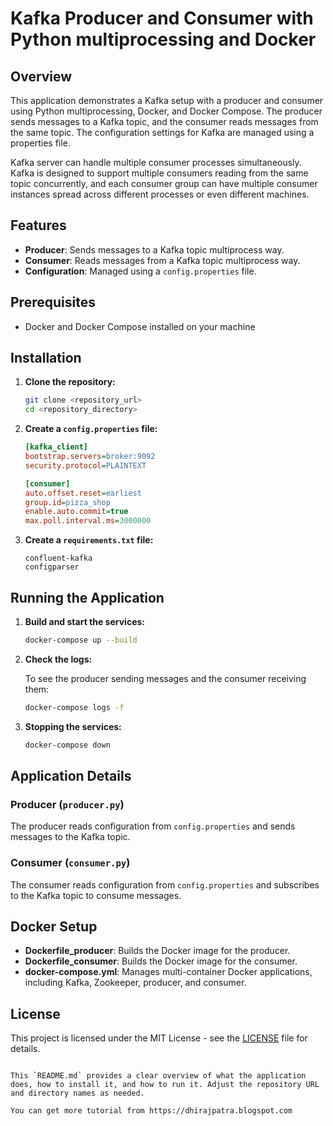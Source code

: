 
# Kafka Producer and Consumer with Python multiprocessing and Docker

## Overview

This application demonstrates a Kafka setup with a producer and consumer using Python multiprocessing, Docker, and Docker Compose. The producer sends messages to a Kafka topic, and the consumer reads messages from the same topic. The configuration settings for Kafka are managed using a properties file.

Kafka server can handle multiple consumer processes simultaneously. Kafka is designed to support multiple consumers reading from the same topic concurrently, and each consumer group can have multiple consumer instances spread across different processes or even different machines.

## Features

- **Producer**: Sends messages to a Kafka topic multiprocess way.
- **Consumer**: Reads messages from a Kafka topic multiprocess way.
- **Configuration**: Managed using a `config.properties` file.

## Prerequisites

- Docker and Docker Compose installed on your machine

## Installation

1. **Clone the repository:**

   ```bash
   git clone <repository_url>
   cd <repository_directory>
   ```

2. **Create a `config.properties` file:**

   ```ini
   [kafka_client]
   bootstrap.servers=broker:9092
   security.protocol=PLAINTEXT

   [consumer]
   auto.offset.reset=earliest
   group.id=pizza_shop
   enable.auto.commit=true
   max.poll.interval.ms=3000000
   ```

3. **Create a `requirements.txt` file:**

   ```text
   confluent-kafka
   configparser
   ```

## Running the Application

1. **Build and start the services:**

   ```bash
   docker-compose up --build
   ```

2. **Check the logs:**

   To see the producer sending messages and the consumer receiving them:

   ```bash
   docker-compose logs -f
   ```

3. **Stopping the services:**

   ```bash
   docker-compose down
   ```

## Application Details

### Producer (`producer.py`)

The producer reads configuration from `config.properties` and sends messages to the Kafka topic.

### Consumer (`consumer.py`)

The consumer reads configuration from `config.properties` and subscribes to the Kafka topic to consume messages.

## Docker Setup

- **Dockerfile_producer**: Builds the Docker image for the producer.
- **Dockerfile_consumer**: Builds the Docker image for the consumer.
- **docker-compose.yml**: Manages multi-container Docker applications, including Kafka, Zookeeper, producer, and consumer.

## License

This project is licensed under the MIT License - see the [LICENSE](LICENSE) file for details.
```

This `README.md` provides a clear overview of what the application does, how to install it, and how to run it. Adjust the repository URL and directory names as needed.

You can get more tutorial from https://dhirajpatra.blogspot.com
